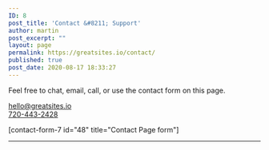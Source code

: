 ```yaml
---
ID: 8
post_title: 'Contact &#8211; Support'
author: martin
post_excerpt: ""
layout: page
permalink: https://greatsites.io/contact/
published: true
post_date: 2020-08-17 18:33:27
---
```

<!-- wp:paragraph -->
<p>Feel free to chat, email, call, or use the contact form on this page. </p>
<!-- /wp:paragraph -->

<!-- wp:paragraph -->
<p><a href="mailto:hello@greatsites.io">hello@greatsites.io</a><br><a href="tel:+1-720-443-2428">720-443-2428</a></p>
<!-- /wp:paragraph -->

<!-- wp:paragraph -->
<p>[contact-form-7 id="48" title="Contact Page form"]</p>
<!-- /wp:paragraph -->

<!-- wp:separator -->
<hr class="wp-block-separator"/>
<!-- /wp:separator -->
